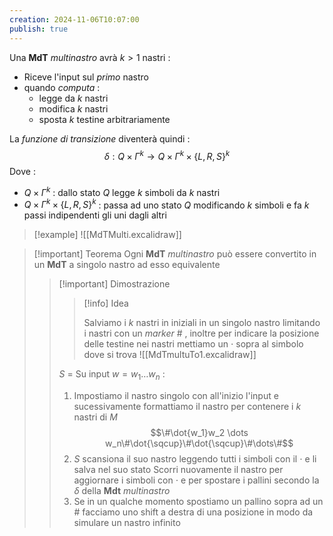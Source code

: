 ```yaml
---
creation: 2024-11-06T10:07:00
publish: true
---
```

Una **MdT** *multinastro* avrà $k>1$ nastri : 
+ Riceve l'input sul *primo* nastro
+ quando *computa* : 
	+ legge da $k$ nastri
	+ modifica $k$ nastri
	+ sposta $k$ testine arbitrariamente 

La *funzione di transizione* diventerà quindi : 
$$\delta : Q \times \Gamma^k \to Q \times \Gamma^k \times \{L,R,S\}^k$$
Dove : 
+ $Q \times \Gamma^k$ : dallo stato $Q$ legge $k$ simboli da $k$ nastri
+ $Q \times \Gamma^k \times \{L,R,S\}^k$ : passa ad uno stato $Q$ modificando $k$ simboli e fa $k$ passi indipendenti gli uni dagli altri

>[!example] 
>![[MdTMulti.excalidraw]]

>[!important] Teorema
>Ogni **MdT** *multinastro* può essere convertito in un **MdT** a singolo nastro ad esso equivalente 
>>[!important] Dimostrazione
>>
>>>[!info] Idea
>>>
>>>Salviamo i $k$ nastri in iniziali in un singolo nastro limitando i nastri con un *marker* $\#$ , inoltre per indicare la posizione delle testine nei nastri mettiamo un $\cdot$ sopra al simbolo dove si trova 
>>>![[MdTmultuTo1.excalidraw]]
>>
>>$S$ = Su input $w=w_1\dots w_n$ : 
>>1. Impostiamo il nastro singolo con all'inizio l'input e sucessivamente formattiamo il nastro per contenere i $k$ nastri di $M$
>>   $$\#\dot{w_1}w_2 \dots w_n\#\dot{\sqcup}\#\dot{\sqcup}\#\dots\#$$
>>2. $S$ scansiona il suo nastro leggendo tutti i simboli con il $\cdot$ e li salva nel suo stato 
>>   Scorri nuovamente il nastro per aggiornare i simboli con $\cdot$ e per spostare i pallini secondo la $\delta$ della **Mdt** *multinastro*
>>3. Se in un qualche momento spostiamo un pallino sopra ad un $\#$ facciamo uno shift a destra di una posizione in modo da simulare un nastro infinito 

